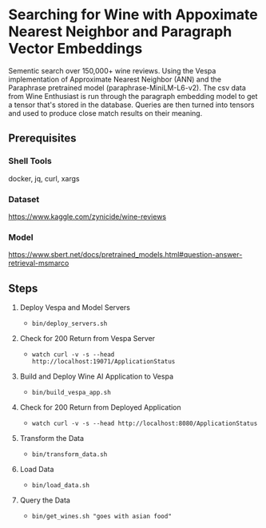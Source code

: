 <!-- Copyright McQueen Media. Licensed under the terms of the Apache 2.0 license. See LICENSE in the project root. -->

# Searching for Wine with Appoximate Nearest Neighbor and Paragraph Vector Embeddings 

Sementic search over 150,000+ wine reviews.  Using the Vespa implementation of Approximate Nearest Neighbor (ANN) and
the Paraphrase pretrained model (paraphrase-MiniLM-L6-v2).  The csv data from Wine Enthusiast is run through the paragraph 
embedding model to get a tensor that's stored in the database.  Queries are then turned into tensors and used to produce close 
match results on their meaning.

## Prerequisites

### Shell Tools
docker, jq, curl, xargs

### Dataset
https://www.kaggle.com/zynicide/wine-reviews

### Model 
https://www.sbert.net/docs/pretrained_models.html#question-answer-retrieval-msmarco

## Steps

1. Deploy Vespa and Model Servers
	- `bin/deploy_servers.sh`

2. Check for 200 Return from Vespa Server
	- `watch curl -v -s --head http://localhost:19071/ApplicationStatus`

3. Build and Deploy Wine AI Application to Vespa
	- `bin/build_vespa_app.sh` 

4. Check for 200 Return from Deployed Application
	- `watch curl -v -s --head http://localhost:8080/ApplicationStatus`

5. Transform the Data
	- `bin/transform_data.sh`

6. Load Data
	- `bin/load_data.sh`

7. Query the Data 
	- `bin/get_wines.sh "goes with asian food"`


